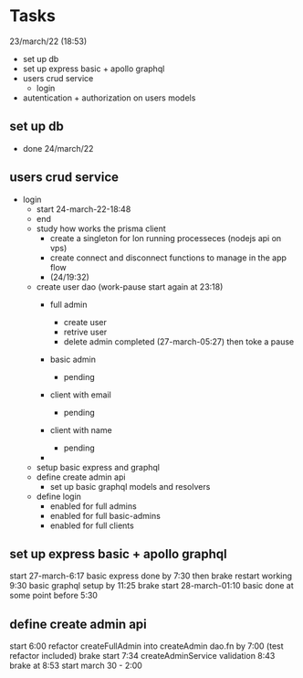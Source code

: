 #   Tasks

23/march/22 (18:53)
-   set up db
-   set up express basic + apollo graphql
-   users crud service
    -   login
-   autentication + authorization on users models

## set up db
-  done 24/march/22


## users crud service
- login 
  - start 24-march-22-18:48
  - end   
  - study how works the prisma client
    - create a singleton for lon running processeces (nodejs api on vps)
    - create connect and disconnect functions to manage in the app flow 
    - (24/19:32)
  - create user dao (work-pause start again at 23:18)
    - full admin
      - create user
      - retrive user 
      - delete admin 
        completed (27-march-05:27) then toke a pause
      
    - basic admin
      - pending
    - client with email
      - pending
    - client with name
      - pending
    - 
  - setup basic express and graphql
  - define create admin api
    - set up basic graphql models and resolvers
  - define login
    - enabled for full admins
    - enabled for full basic-admins
    - enabled for full clients

    

## set up express basic + apollo graphql
start 27-march-6:17
basic express done by 7:30 then brake
restart working 9:30
basic graphql setup by 11:25 brake
start 28-march-01:10
basic done at some point before 5:30

## define create admin api 
start 6:00
refactor createFullAdmin into createAdmin dao.fn by 7:00 (test refactor included) brake
start 7:34
createAdminService
validation 8:43
brake at 8:53
start march 30 - 2:00
